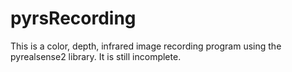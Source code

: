 # pyrsRecording
This is a color, depth, infrared image recording program using the pyrealsense2 library. It is still incomplete.

